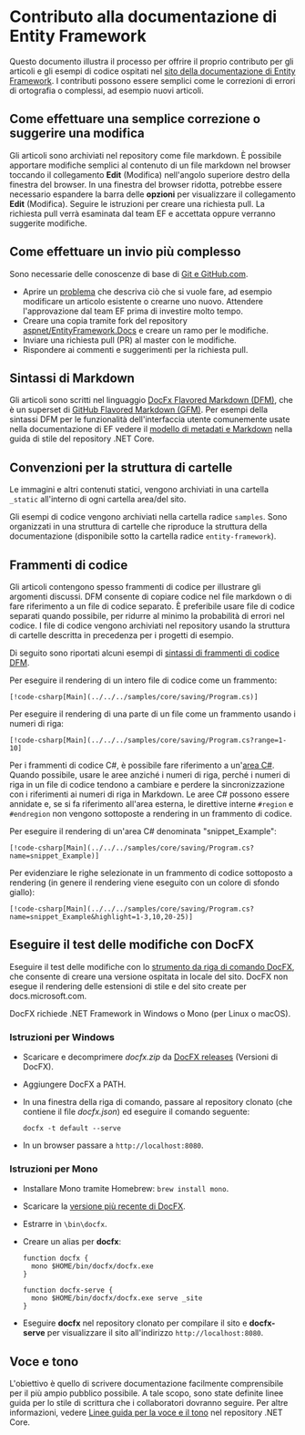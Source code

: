 # <a name="contributing-to-the-entity-framework-documentation"></a>Contributo alla documentazione di Entity Framework

Questo documento illustra il processo per offrire il proprio contributo per gli articoli e gli esempi di codice ospitati nel [sito della documentazione di Entity Framework](https://docs.microsoft.com/ef). I contributi possono essere semplici come le correzioni di errori di ortografia o complessi, ad esempio nuovi articoli.

## <a name="how-to-make-a-simple-correction-or-suggestion"></a>Come effettuare una semplice correzione o suggerire una modifica

Gli articoli sono archiviati nel repository come file markdown. È possibile apportare modifiche semplici al contenuto di un file markdown nel browser toccando il collegamento **Edit** (Modifica) nell'angolo superiore destro della finestra del browser. In una finestra del browser ridotta, potrebbe essere necessario espandere la barra delle **opzioni** per visualizzare il collegamento **Edit** (Modifica). Seguire le istruzioni per creare una richiesta pull. La richiesta pull verrà esaminata dal team EF e accettata oppure verranno suggerite modifiche.

## <a name="how-to-make-a-more-complex-submission"></a>Come effettuare un invio più complesso

Sono necessarie delle conoscenze di base di [Git e GitHub.com](https://guides.github.com/activities/hello-world/).

* Aprire un [problema](https://github.com/aspnet/EntityFramework.Docs/issues/new) che descriva ciò che si vuole fare, ad esempio modificare un articolo esistente o crearne uno nuovo. Attendere l'approvazione dal team EF prima di investire molto tempo.
* Creare una copia tramite fork del repository [aspnet/EntityFramework.Docs](https://github.com/aspnet/EntityFramework.Docs/) e creare un ramo per le modifiche.
* Inviare una richiesta pull (PR) al master con le modifiche.
* Rispondere ai commenti e suggerimenti per la richiesta pull.

## <a name="markdown-syntax"></a>Sintassi di Markdown

Gli articoli sono scritti nel linguaggio [DocFx Flavored Markdown (DFM)](http://dotnet.github.io/docfx/spec/docfx_flavored_markdown.html), che è un superset di [GitHub Flavored Markdown (GFM)](https://guides.github.com/features/mastering-markdown/). Per esempi della sintassi DFM per le funzionalità dell'interfaccia utente comunemente usate nella documentazione di EF vedere il [modello di metadati e Markdown](https://github.com/dotnet/docs/blob/master/styleguide/template.md) nella guida di stile del repository .NET Core. 

## <a name="folder-structure-conventions"></a>Convenzioni per la struttura di cartelle

Le immagini e altri contenuti statici, vengono archiviati in una cartella `_static` all'interno di ogni cartella area/del sito.

Gli esempi di codice vengono archiviati nella cartella radice `samples`. Sono organizzati in una struttura di cartelle che riproduce la struttura della documentazione (disponibile sotto la cartella radice `entity-framework`).

## <a name="code-snippets"></a>Frammenti di codice

Gli articoli contengono spesso frammenti di codice per illustrare gli argomenti discussi. DFM consente di copiare codice nel file markdown o di fare riferimento a un file di codice separato. È preferibile usare file di codice separati quando possibile, per ridurre al minimo la probabilità di errori nel codice. I file di codice vengono archiviati nel repository usando la struttura di cartelle descritta in precedenza per i progetti di esempio.

Di seguito sono riportati alcuni esempi di [sintassi di frammenti di codice DFM](http://dotnet.github.io/docfx/spec/docfx_flavored_markdown.html#code-snippet).

Per eseguire il rendering di un intero file di codice come un frammento:

``` none
[!code-csharp[Main](../../../samples/core/saving/Program.cs)]
```

Per eseguire il rendering di una parte di un file come un frammento usando i numeri di riga:

``` none
[!code-csharp[Main](../../../samples/core/saving/Program.cs?range=1-10]
```

Per i frammenti di codice C#, è possibile fare riferimento a un'[area C#](https://msdn.microsoft.com/library/9a1ybwek.aspx). Quando possibile, usare le aree anziché i numeri di riga, perché i numeri di riga in un file di codice tendono a cambiare e perdere la sincronizzazione con i riferimenti ai numeri di riga in Markdown. Le aree C# possono essere annidate e, se si fa riferimento all'area esterna, le direttive interne `#region` e `#endregion` non vengono sottoposte a rendering in un frammento di codice.

Per eseguire il rendering di un'area C# denominata "snippet_Example":

``` none
[!code-csharp[Main](../../../samples/core/saving/Program.cs?name=snippet_Example)]
```

Per evidenziare le righe selezionate in un frammento di codice sottoposto a rendering (in genere il rendering viene eseguito con un colore di sfondo giallo):

``` none
[!code-csharp[Main](../../../samples/core/saving/Program.cs?name=snippet_Example&highlight=1-3,10,20-25)]
```

## <a name="test-your-changes-with-docfx"></a>Eseguire il test delle modifiche con DocFX

Eseguire il test delle modifiche con lo [strumento da riga di comando DocFX](https://dotnet.github.io/docfx/tutorial/docfx_getting_started.html#2-use-docfx-as-a-command-line-tool), che consente di creare una versione ospitata in locale del sito. DocFX non esegue il rendering delle estensioni di stile e del sito create per docs.microsoft.com.

DocFX richiede .NET Framework in Windows o Mono (per Linux o macOS).

### <a name="windows-instructions"></a>Istruzioni per Windows

* Scaricare e decomprimere *docfx.zip* da [DocFX releases](https://github.com/dotnet/docfx/releases) (Versioni di DocFX).
* Aggiungere DocFX a PATH.
* In una finestra della riga di comando, passare al repository clonato (che contiene il file *docfx.json*) ed eseguire il comando seguente:

   ``` console
   docfx -t default --serve
   ```

* In un browser passare a `http://localhost:8080`.

### <a name="mono-instructions"></a>Istruzioni per Mono

* Installare Mono tramite Homebrew: `brew install mono`.
* Scaricare la [versione più recente di DocFX](https://github.com/dotnet/docfx/releases/tag/v2.7.2).
* Estrarre in `\bin\docfx`.
* Creare un alias per **docfx**:

  ``` console
  function docfx {
    mono $HOME/bin/docfx/docfx.exe
  }

  function docfx-serve {
    mono $HOME/bin/docfx/docfx.exe serve _site
  }
  ```

* Eseguire **docfx** nel repository clonato per compilare il sito e **docfx-serve** per visualizzare il sito all'indirizzo `http://localhost:8080`.

## <a name="voice-and-tone"></a>Voce e tono

L'obiettivo è quello di scrivere documentazione facilmente comprensibile per il più ampio pubblico possibile. A tale scopo, sono state definite linee guida per lo stile di scrittura che i collaboratori dovranno seguire. Per altre informazioni, vedere [Linee guida per la voce e il tono](https://github.com/dotnet/docs/blob/master/styleguide/voice-tone.md) nel repository .NET Core.
